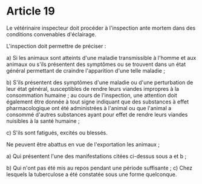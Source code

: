 # Article 19

Le vétérinaire inspecteur doit procéder à l'inspection ante mortem dans des conditions convenables d'éclairage.

L'inspection doit permettre de préciser :

a) Si les animaux sont atteints d'une maladie transmissible à l'homme et aux animaux ou s'ils présentent des symptômes ou se trouvent dans un état général permettant de craindre l'apparition d'une telle maladie ;

b) S'ils présentent des symptômes d'une maladie ou d'une perturbation de leur état général, susceptibles de rendre leurs viandes impropres à la consommation humaine ; au cours de l'inspection, une attention doit également être donnée à tout signe indiquant que des substances à effet pharmacologique ont été administrées à l'animal ou que l'animal a consommé d'autres substances ayant pour effet de rendre leurs viandes nuisibles à la santé humaine ;

c) S'ils sont fatigués, excités ou blessés.

Ne peuvent être abattus en vue de l'exportation les animaux ;

a) Qui présentent l'une des manifestations citées ci-dessus sous a et b ;

b) Qui n'ont pas été mis au repos pendant une période suffisante ;    c) Chez lesquels la tuberculose a été constatée sous une forme quelconque.
